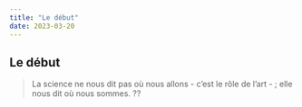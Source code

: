 ```yaml
---
title: "Le début"
date: 2023-03-20
---
```


## Le début

> La science ne nous dit pas où nous allons - c’est le rôle de l’art - ; elle nous dit où nous sommes. ??




